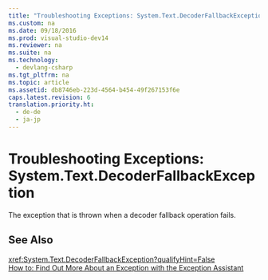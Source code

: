 ```yaml
---
title: "Troubleshooting Exceptions: System.Text.DecoderFallbackException"
ms.custom: na
ms.date: 09/18/2016
ms.prod: visual-studio-dev14
ms.reviewer: na
ms.suite: na
ms.technology: 
  - devlang-csharp
ms.tgt_pltfrm: na
ms.topic: article
ms.assetid: db8746eb-223d-4564-b454-49f267153f6e
caps.latest.revision: 6
translation.priority.ht: 
  - de-de
  - ja-jp
---
```

# Troubleshooting Exceptions: System.Text.DecoderFallbackException
The exception that is thrown when a decoder fallback operation fails.  
  
## See Also  
 <xref:System.Text.DecoderFallbackException?qualifyHint=False>   
 [How to: Find Out More About an Exception with the Exception Assistant](../Topic/How%20to:%20Use%20the%20Exception%20Assistant.md)